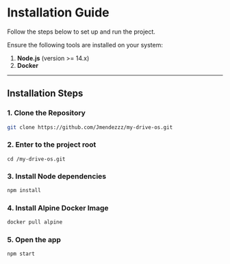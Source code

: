 # Installation Guide

Follow the steps below to set up and run the project.

Ensure the following tools are installed on your system:
1. **Node.js** (version >= 14.x) 
2. **Docker**

---

## Installation Steps

### 1. Clone the Repository
```bash
git clone https://github.com/Jmendezzz/my-drive-os.git
```
### 2. Enter to the project root
```
cd /my-drive-os.git
```
### 3. Install Node dependencies
```bash
npm install
```
### 4. Install Alpine Docker Image
```bash
docker pull alpine
```

### 5. Open the app
```bash
npm start
```



